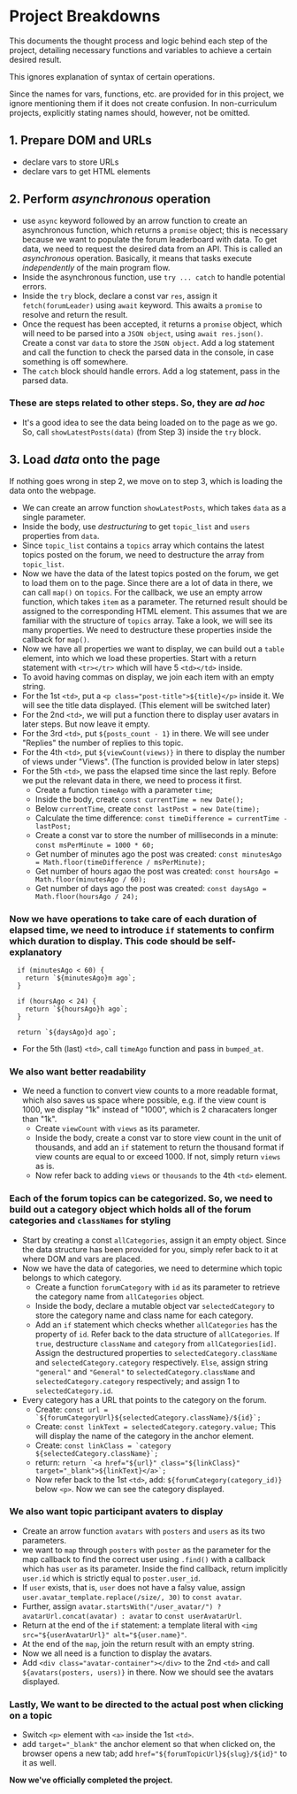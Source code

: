 # Project Breakdowns

This documents the thought process and logic behind each step of the project, detailing necessary functions and variables to achieve a certain desired result.

This ignores explanation of syntax of certain operations.

Since the names for vars, functions, etc. are provided for in this project, we ignore mentioning them if it does not create confusion. In non-curriculum projects, explicitly stating names should, however, not be omitted.

## 1. Prepare DOM and URLs

- declare vars to store URLs
- declare vars to get HTML elements

## 2. Perform *asynchronous* operation

- use `async` keyword followed by an arrow function to create an asynchronous function, which returns a `promise` object; this is necessary because we want to populate the forum leaderboard with data. To get data, we need to request the desired data from an API. This is called an *asynchronous* operation. Basically, it means that tasks execute *independently* of the main program flow.
- Inside the asynchronous function, use `try ... catch` to handle potential errors.
- Inside the `try` block, declare a const var `res`, assign it `fetch(forumLeader)` using `await` keyword. This awaits a `promise` to resolve and return the result.
- Once the request has been accepted, it returns a `promise` object, which will need to be parsed into a `JSON object`, using `await res.json()`. Create a const var `data` to store the `JSON object`. Add a log statement and call the function to check the parsed data in the console, in case something is off somewhere.
- The `catch` block should handle errors. Add a log statement, pass in the parsed data.

### These are steps related to other steps. So, they are *ad hoc*

- It's a good idea to see the data being loaded on to the page as we go. So, call `showLatestPosts(data)` (from Step 3) inside the `try` block.

## 3. Load *data* onto the page

If nothing goes wrong in step 2, we move on to step 3, which is loading the data onto the webpage.

- We can create an arrow function `showLatestPosts`, which takes `data` as a single parameter.
- Inside the body, use *destructuring* to get `topic_list` and `users` properties from `data`.
- Since `topic_list` contains a `topics` array which contains the latest topics posted on the forum, we need to destructure the array from `topic_list`.
- Now we have the data of the latest topics posted on the forum, we get to load them on to the page. Since there are a lot of data in there, we can call `map()` on `topics`. For the callback, we use an empty arrow function, which takes `item` as a parameter. The returned result should be assigned to the corresponding HTML element. This assumes that we are familiar with the structure of `topics` array. Take a look, we will see its many properties. We need to destructure these properties inside the callback for `map()`.
- Now we have all properties we want to display, we can build out a `table` element, into which we load these properties. Start with a return statement with ``<tr></tr>`` which will have 5 `<td></td>` inside.
- To avoid having commas on display, we join each item with an empty string.
- For the 1st `<td>`, put a `<p class="post-title">${title}</p>` inside it. We will see the title data displayed. (This element will be switched later)
- For the 2nd `<td>`, we will put a function there to display user avatars in later steps. But now leave it empty.
- For the 3rd `<td>`, put `${posts_count - 1}` in there. We will see under "Replies" the number of replies to this topic.
- For the 4th `<td>`, put `${viewCount(views)}` in there to display the number of views under "Views". (The function is provided below in later steps)
- For the 5th `<td>`, we pass the elapsed time since the last reply. Before we put the relevant data in there, we need to process it first.
  - Create a function `timeAgo` with a parameter `time`;
  - Inside the body, create `const currentTime = new Date();`
  - Below `currentTime`, create `const lastPost = new Date(time);`
  - Calculate the time difference: `const timeDifference = currentTime - lastPost;`
  - Create a const var to store the number of milliseconds in a minute: `const msPerMinute = 1000 * 60;`
  - Get number of minutes ago the post was created: `const minutesAgo = Math.floor(timeDifference / msPerMinute);`
  - Get number of hours agao the post was created: `const hoursAgo = Math.floor(minutesAgo / 60);`
  - Get number of days ago the post was created: `const daysAgo = Math.floor(hoursAgo / 24);`

### Now we have operations to take care of each duration of elapsed time, we need to introduce `if` statements to confirm which duration to display. This code should be self-explanatory

```JS
  if (minutesAgo < 60) {
    return `${minutesAgo}m ago`;
  }

  if (hoursAgo < 24) {
    return `${hoursAgo}h ago`;
  }

  return `${daysAgo}d ago`;
```

- For the 5th (last) `<td>`, call `timeAgo` function and pass in `bumped_at`.

### We also want better readability

- We need a function to convert view counts to a more readable format, which also saves us space where possible, e.g. if the view count is 1000, we display "1k" instead of "1000", which is 2 characaters longer than "1k".
  - Create `viewCount` with `views` as its parameter.
  - Inside the body, create a const var to store view count in the unit of thousands, and add an `if` statement to return the thousand format if view counts are equal to or exceed 1000. If not, simply return `views` as is.
  - Now refer back to adding `views` or `thousands` to the 4th `<td>` element.

### Each of the forum topics can be categorized. So, we need to build out a category object which holds all of the forum categories and `classNames` for styling

- Start by creating a const `allCategories`, assign it an empty object. Since the data structure has been provided for you, simply refer back to it at where DOM and vars are placed.
- Now we have the data of categories, we need to determine which topic belongs to which category.
  - Create a function `forumCategory` with `id` as its parameter to retrieve the category name from `allCategories` object.
  - Inside the body, declare a mutable object var `selectedCategory` to store the category name and class name for each category.
  - Add an `if` statement which checks whether `allCategories` has the property of `id`. Refer back to the data structure of `allCategories`. If `true`, destructure `className` and `category` from `allCategories[id]`. Assign the destructured properties to `selectedCategory.className` and `selectedCategory.category` respectively. `Else`, assign string `"general"` and `"General"` to `selectedCategory.className` and `selectedCategory.category` respectively; and assign 1 to `selectedCategory.id`.
- Every category has a URL that points to the category on the forum.
  - Create:
  ```const url = `${forumCategoryUrl}${selectedCategory.className}/${id}`;```
  - Create:
  ```const linkText = selectedCategory.category.value;```
  This will display the name of the category in the anchor element.
  - Create:
  ```const linkClass = `category ${selectedCategory.className}`;```
  - return:
  ```return `<a href="${url}" class="${linkClass}" target="_blank">${linkText}</a>`;```
  - Now refer back to the 1st `<td>`, add: `${forumCategory(category_id)}` below `<p>`. Now we can see the category displayed.

### We also want topic participant avaters to display

- Create an arrow function `avatars` with `posters` and `users` as its two parameters.
- we want to `map` through `posters` with `poster` as the parameter for the map callback to find the correct user using `.find()` with a callback which has `user` as its parameter. Inside the find callback, return implicitly `user.id` which is strictly equal to `poster.user_id`.
- If `user` exists, that is, `user` does not have a falsy value, assign `user.avatar_template.replace(/size/, 30)` to `const avatar`.
- Further, assign `avatar.startsWith("/user_avatar/") ? avatarUrl.concat(avatar) : avatar` to `const userAvatarUrl`.
- Return at the end of the `if` statement: a template literal with `<img src="${userAvatarUrl}" alt="${user.name}"`.
- At the end of the `map`, join the return result with an empty string.
- Now we all need is a function to display the avatars.
- Add `<div class="avatar-container"></div>` to the 2nd `<td>` and call `${avatars(posters, users)}` in there. Now we should see the avatars displayed.

### Lastly, We want to be directed to the actual post when clicking on a topic

- Switch `<p>` element with `<a>` inside the 1st `<td>`.
- add `target="_blank"` the anchor element so that when clicked on, the browser opens a new tab; add `href="${forumTopicUrl}${slug}/${id}"` to it as well.

**Now we've officially completed the project.**
